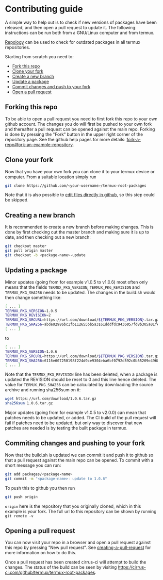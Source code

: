 # Contributing guide

A simple way to help out is to check if new versions of packages have been released, and then open a pull request to update it.
The following instructions can be run both from a GNU/Linux computer and from termux.

[Repology](https://repology.org/projects/?inrepo=termux&outdated=1)
can be used to check for outdated packages in all termux repositories.

Starting from scratch you need to:

   * [Fork this repo](#forking-this-repo)
   * [Clone your fork](#clone-your-fork)
   * [Create a new branch](#creating-a-new-branch)
   * [Update a package](#updating-a-package)
   * [Commit changes and push to your fork](#commiting-changes-and-pushing-to-your-fork)
   * [Open a pull request](#opening-a-pull-request)

## Forking this repo

To be able to open a pull request you need to first fork this repo to your own github account.
The changes you do will first be pushed to your own fork and thereafter a pull request can be opened against the main repo.
Forking is done by pressing the "Fork" button in the upper right corner of the repository page.
See the github help pages for more details: [fork-a-repo#fork-an-example-repository](https://help.github.com/en/github/getting-started-with-github/fork-a-repo#fork-an-example-repository).

## Clone your fork

Now that you have your own fork you can clone it to your termux device or computer.
From a suitable location simply run

```sh
git clone https://github.com/<your-username>/termux-root-packages
```

Note that it is also possible to [edit files directly in github](https://help.github.com/en/github/managing-files-in-a-repository/editing-files-in-your-repository), so this step could be skipped.

## Creating a new branch

It is recommended to create a new branch before making changes.
This is done by first checking out the master branch and making sure it is up to date, and then checking out a new branch:
```sh
git checkout master
git pull origin master
git checkout -b <package-name>-update
```

## Updating a package

Minor updates (going from for example v1.0.5 to v1.0.6) most often only means that the fields `TERMUX_PKG_VERSION`, `TERMUX_PKG_REVISION` and `TERMUX_PKG_SHA256` needs to be updated.
The changes in the build.sh would then change something like:
```sh
[ ... ]
TERMUX_PKG_VERSION=1.0.5
TERMUX_PKG_REVISION=2
TERMUX_PKG_SRCURL=https://url.com/download/${TERMUX_PKG_VERSION}.tar.gz
TERMUX_PKG_SHA256=abde02986bc1fb112655bb5a3161dddfdc9436057fd8b305a01fe42b7dd247ae
[ ... ]
```
to
```sh
[ ... ]
TERMUX_PKG_VERSION=1.0.6
TERMUX_PKG_SRCURL=https://url.com/download/${TERMUX_PKG_VERSION}.tar.gz
TERMUX_PKG_SHA256=6116e607250198f224d9ce9304eba6bf0792d592c0b55209e496843192cc6860
[ ... ]
```

Note that the `TERMUX_PKG_REVISION` line has been deleted, when a package is updated the REVISION should be reset to 0 and this line hence deleted.
The value for `TERMUX_PKG_SHA256` can be calculated by downloading the source archive and running sha256sum on it:

```sh
wget https://url.com/download/1.0.6.tar.gz
sha256sum 1.0.6.tar.gz
```

Major updates (going from for example v1.0.5 to v2.0.0) can mean that patches needs to be updated, or added.
The CI build of the pull request will fail if patches need to be updated, but only way to discover that new patches are needed is by testing the built package in termux.

## Commiting changes and pushing to your fork

Now that the build.sh is updated we can commit it and push it to github so that a pull request against the main repo can be opened.
To commit with a short message you can run:
```sh
git add packages/<package-name>
git commit -m "<package-name>: update to 1.0.6"
```

To push this to github you then run

```sh
git push origin
```

`origin` here is the repository that you originally cloned, which in this example is your fork.
The full url to this repository can be shown by running `git remote -v`

## Opening a pull request

You can now visit your repo in a browser and open a pull request against this repo by pressing "New pull request".
See [creating-a-pull-request](https://help.github.com/en/github/collaborating-with-issues-and-pull-requests/creating-a-pull-request) for more information on how to do this.

Once a pull request has been created cirrus-ci will attempt to build the changes.
The status of the build can be seen by visiting https://cirrus-ci.com/github/termux/termux-root-packages.
